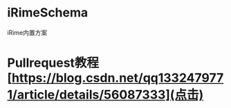 # iRimeSchema
iRime内置方案

# Pullrequest教程 [https://blog.csdn.net/qq1332479771/article/details/56087333](点击)
